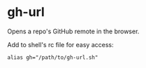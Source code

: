 # gh-url

Opens a repo's GitHub remote in the browser.

Add to shell's rc file for easy access:

```
alias gh="/path/to/gh-url.sh"
```